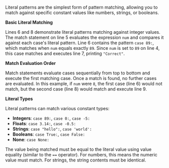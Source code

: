 Literal patterns are the simplest form of pattern matching, allowing you to match against specific constant values like numbers, strings, or booleans.

**Basic Literal Matching**

Lines 6 and 8 demonstrate literal patterns matching against integer values. The match statement on line 5 evaluates the expression `num` and compares it against each case's literal pattern. Line 6 contains the pattern `case 89:`, which matches when `num` equals exactly `89`. Since `num` is set to `89` on line 4, this case matches and executes line 7, printing `"Correct"`.

**Match Evaluation Order**

Match statements evaluate cases sequentially from top to bottom and execute the first matching case. Once a match is found, no further cases are evaluated. In this example, if `num` were `8`, the first case (line 6) would not match, but the second case (line 8) would match and execute line 9.

**Literal Types**

Literal patterns can match various constant types:
- **Integers**: `case 89:`, `case 0:`, `case -5:`
- **Floats**: `case 3.14:`, `case -0.5:`
- **Strings**: `case "hello":`, `case 'world':`
- **Booleans**: `case True:`, `case False:`
- **None**: `case None:`

The value being matched must be equal to the literal value using value equality (similar to the `==` operator). For numbers, this means the numeric value must match. For strings, the string contents must be identical.
